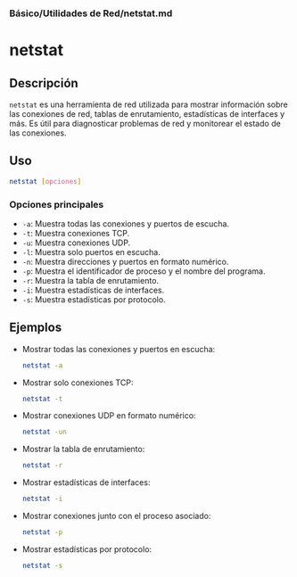 ### **Básico/Utilidades de Red/netstat.md**

# netstat

## Descripción

`netstat` es una herramienta de red utilizada para mostrar información sobre las conexiones de red, tablas de enrutamiento, estadísticas de interfaces y más. Es útil para diagnosticar problemas de red y monitorear el estado de las conexiones.

## Uso

```bash
netstat [opciones]
```

### Opciones principales

- `-a`: Muestra todas las conexiones y puertos de escucha.
- `-t`: Muestra conexiones TCP.
- `-u`: Muestra conexiones UDP.
- `-l`: Muestra solo puertos en escucha.
- `-n`: Muestra direcciones y puertos en formato numérico.
- `-p`: Muestra el identificador de proceso y el nombre del programa.
- `-r`: Muestra la tabla de enrutamiento.
- `-i`: Muestra estadísticas de interfaces.
- `-s`: Muestra estadísticas por protocolo.

## Ejemplos

- Mostrar todas las conexiones y puertos en escucha:
  
  ```bash
  netstat -a
  ```

- Mostrar solo conexiones TCP:
  
  ```bash
  netstat -t
  ```

- Mostrar conexiones UDP en formato numérico:
  
  ```bash
  netstat -un
  ```

- Mostrar la tabla de enrutamiento:
  
  ```bash
  netstat -r
  ```

- Mostrar estadísticas de interfaces:
  
  ```bash
  netstat -i
  ```

- Mostrar conexiones junto con el proceso asociado:
  
  ```bash
  netstat -p
  ```

- Mostrar estadísticas por protocolo:
  
  ```bash
  netstat -s
  ```